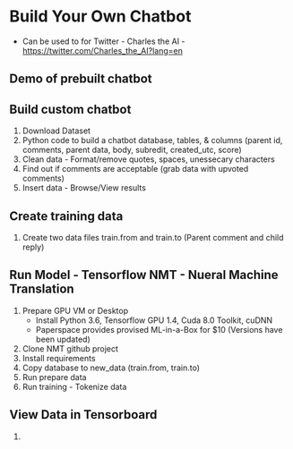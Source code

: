 # Build Your Own Chatbot
   - Can be used to for Twitter - Charles the AI - https://twitter.com/Charles_the_AI?lang=en

## Demo of prebuilt chatbot

## Build custom chatbot
  1. Download Dataset
  2. Python code to build a chatbot database, tables, & columns (parent id, comments, parent data, body, subredit, created_utc, score)
  3. Clean data - Format/remove quotes, spaces, unessecary characters
  4. Find out if comments are acceptable (grab data with upvoted comments)
  5. Insert data - Browse/View results
  
## Create training data
  1. Create two data files train.from and train.to (Parent comment and child reply)

## Run Model - Tensorflow NMT - Nueral Machine Translation
  1. Prepare GPU VM or Desktop 
     - Install Python 3.6, Tensorflow GPU 1.4, Cuda 8.0 Toolkit, cuDNN
     - Paperspace provides provised ML-in-a-Box for $10 (Versions have been updated)
  2. Clone NMT github project
  3. Install requirements
  4. Copy database to new_data (train.from, train.to)
  5. Run prepare data
  7. Run training - Tokenize data
  
## View Data in Tensorboard
  1. 
  
  

  
